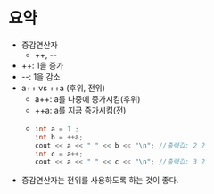# 요약
- 증감연산자
  - ++, --
- ++: 1을 증가
- --: 1을 감소
- a++ vs ++a (후위, 전위)
  - a++: a를 나중에 증가시킴(후위)
  - ++a: a를 지금 증가시킴(전)
  - ```cpp
    int a = 1 ;
    int b = ++a;
    cout << a << " " << b << "\n"; //출력값: 2 2 
    int c = a++;
    cout << a << " " << c << "\n"; //출력값: 3 2 
    ```
- 증감연산자는 전위를 사용하도록 하는 것이 좋다.
